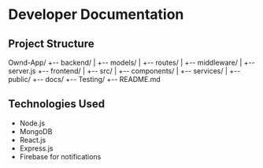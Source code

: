 # Developer Documentation

## Project Structure
Ownd-App/
 +-- backend/ 
| +-- models/ 
| +-- routes/ 
| +-- middleware/ 
| +-- server.js 
+-- frontend/ 
| +-- src/ 
| +-- components/ 
| +-- services/ 
| +-- public/ 
+-- docs/ 
+-- Testing/ 
+-- README.md


## Technologies Used
- Node.js
- MongoDB
- React.js
- Express.js
- Firebase for notifications

